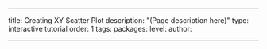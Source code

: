 ---

title: Creating XY Scatter Plot
description: "(Page description here)"
type: interactive tutorial
order: 1
tags: 
packages: 
level: 
author: 

---